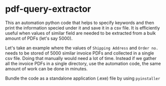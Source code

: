 # pdf-query-extractor

This an automation python code that helps to specify keywords and then print the information specied under it and save it in a csv file. It is efficiently useful when values of similar field are needed to be extracted from a bulk amount of PDFs (let's say 5000).

Let's take an example where the values of `Shipping Address` and `Order no.` needs to be stored of 5000 similar invoice PDFs and collected in a single csv file. Doing that manually would need a lot of time. Instead if we gather all the invoice PDFs in a single directory, use the automation code, the same amount of work can be done in minutes.

Bundle the code as a standalone application (.exe) file by using `pyinstaller`
